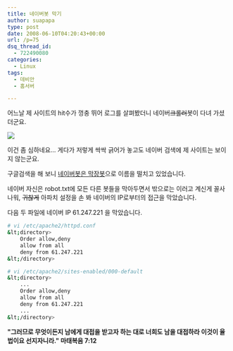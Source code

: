 ```yaml
---
title: 네이버봇 막기
author: suapapa
type: post
date: 2008-06-10T04:20:43+00:00
url: /p=75
dsq_thread_id:
  - 722490080
categories:
  - Linux
tags:
  - 데비안
  - 홈서버

---
```

어느날 제 사이트의 hit수가 껑충 뛰어 로그를 살펴봤더니 네이버<strike>크롤러</strike>봇이 다녀 가셨더군요.

![](https://homin.dev/asset/blog/2008/06/naverbotattack.jpg")

이건 좀 심하네요&#8230; 게다가 저렇게 싹싹 긁어가 놓고도 네이버 검색에 제 사이트는 보이지 않는군요.



구글검색을 해 보니 [네이버봇은 막장봇][1]으로 이름을 떨치고 있었습니다.

네이버 자신은 robot.txt에 모든 다른 봇들을 막아두면서 밖으로는 이러고 계신게 꼴사나워, <strike>귀찮게</strike> 아파치 설정을 손 봐 네이버의 IP로부터의 접근을 막았습니다.

다음 두 파일에 네이버 IP 61.247.221 을 막았습니다.

```bash
# vi /etc/apache2/httpd.conf
&lt;directory>
    Order allow,deny
    allow from all
    deny from 61.247.221
&lt;/directory>
```

```bash
# vi /etc/apache2/sites-enabled/000-default
&lt;directory>
    ...
    Order allow,deny
    allow from all
    deny from 61.247.221
    ...
&lt;/directory>
```

**"그러므로 무엇이든지 남에게 대접을 받고자 하는 대로 너희도 남을 대접하라 이것이 율법이요 선지자니라." 마태복음 7:12**

 [1]: http://blogsearch.google.co.kr/blogsearch?complete=1&hl=ko&newwindow=1&q=%EB%84%A4%EC%9D%B4%EB%B2%84%EB%B4%87&lr=&um=1&ie=UTF-8&sa=N&tab=wb